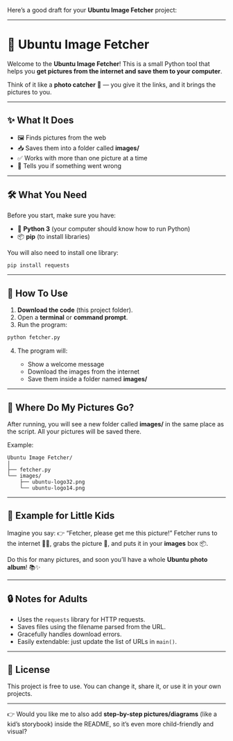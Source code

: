 
Here’s a good draft for your **Ubuntu Image Fetcher** project:

---

# 🐧 Ubuntu Image Fetcher

Welcome to the **Ubuntu Image Fetcher**!
This is a small Python tool that helps you **get pictures from the internet and save them to your computer**.

Think of it like a **photo catcher** 🎣 — you give it the links, and it brings the pictures to you.

---

## ✨ What It Does

* 🖼️ Finds pictures from the web
* 📥 Saves them into a folder called **images/**
* ✅ Works with more than one picture at a time
* 🚫 Tells you if something went wrong

---

## 🛠️ What You Need

Before you start, make sure you have:

* 🐍 **Python 3** (your computer should know how to run Python)
* 📦 **pip** (to install libraries)

You will also need to install one library:

```bash
pip install requests
```

---

## 🚀 How To Use

1. **Download the code** (this project folder).
2. Open a **terminal** or **command prompt**.
3. Run the program:

```bash
python fetcher.py
```

4. The program will:

   * Show a welcome message
   * Download the images from the internet
   * Save them inside a folder named **images/**

---

## 📂 Where Do My Pictures Go?

After running, you will see a new folder called **images/** in the same place as the script.
All your pictures will be saved there.

Example:

```
Ubuntu Image Fetcher/
│
├── fetcher.py
└── images/
    ├── ubuntu-logo32.png
    └── ubuntu-logo14.png
```

---

## 🧸 Example for Little Kids

Imagine you say:
👉 “Fetcher, please get me this picture!”
Fetcher runs to the internet 🏃‍♂️, grabs the picture 🎁, and puts it in your **images** box 📦.

Do this for many pictures, and soon you’ll have a whole **Ubuntu photo album**! 📚✨

---

## 🔒 Notes for Adults

* Uses the `requests` library for HTTP requests.
* Saves files using the filename parsed from the URL.
* Gracefully handles download errors.
* Easily extendable: just update the list of URLs in `main()`.

---

## 📜 License

This project is free to use.
You can change it, share it, or use it in your own projects.

---

👉 Would you like me to also add **step-by-step pictures/diagrams** (like a kid’s storybook) inside the README, so it’s even more child-friendly and visual?
